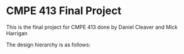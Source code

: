 # CMPE 413 Final Project
This is the final project for CMPE 413 done by Daniel Cleaver and Mick Harrigan

The design hierarchy is as follows:

